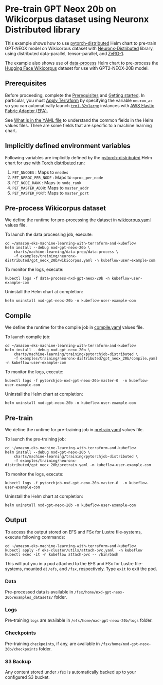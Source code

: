 # Pre-train GPT Neox 20b on Wikicorpus dataset using Neuronx Distributed library

This example shows how to use [pytorch-distributed](../../../charts/machine-learning/training/pytorchjob-elastic/Chart.yaml) Helm chart to pre-train GPT-NEOX model on Wikicorpus dataset with [Neuronx-Distributed](https://github.com/aws-neuron/neuronx-distributed/tree/main) library, using distributed data-parallel, tensor-parallel, and [ZeRO-1](https://pytorch.org/tutorials/recipes/zero_redundancy_optimizer.html). 

The example also shows use of [data-process](../../../charts/machine-learning/data-prep/data-process/Chart.yaml) Helm chart to pre-process the [Hugging Face Wikicorpus](https://huggingface.co/datasets/wikicorpus) dataset for use with GPT2-NEOX-20B model.

## Prerequisites

Before proceeding, complete the [Prerequisites](../../../../README.md#prerequisites) and [Getting started](../../../../README.md#getting-started). In particular, you must [Apply Terraform](../../../../README.md#apply-terraform) by specifying the variable `neuron_az` so you can automatically launch [`trn1.32xlarge`](https://aws.amazon.com/ec2/instance-types/trn1/) instances with [AWS Elastic Fabric Adapter (EFA)](https://aws.amazon.com/hpc/efa/).

See [What is in the YAML file](../../../../README.md#what-is-in-the-yaml-file) to understand the common fields in the Helm values files. There are some fields that are specific to a machine learning chart.


## Implicitly defined environment variables

Following variables are implicitly defined by the [pytorch-distributed](../../../charts/machine-learning/training/pytorchjob-distributed/Chart.yaml) Helm chart for use with [Torch distributed run](https://github.com/pytorch/pytorch/blob/main/torch/distributed/run.py):

1. `PET_NNODES` : Maps to `nnodes`
2. `PET_NPROC_PER_NODE` : Maps to `nproc_per_node` 
3. `PET_NODE_RANK` : Maps to `node_rank` 
4. `PET_MASTER_ADDR`: Maps to `master_addr` 
5. `PET_MASTER_PORT`: Maps to `master_port`

## Pre-process Wikicorpus dataset

We define the runtime for pre-processing the dataset in [wikicorpus.yaml](./wikicorpus.yaml) values file. 

To launch the data processing job, execute:

    cd ~/amazon-eks-machine-learning-with-terraform-and-kubeflow
    helm install --debug nxd-gpt-neox-20b \
        charts/machine-learning/data-prep/data-process \
        -f examples/training/neuronx-distributed/gpt_neox_20b/wikicorpus.yaml -n kubeflow-user-example-com

To monitor the logs, execute:

    kubectl logs -f data-process-nxd-gpt-neox-20b -n kubeflow-user-example-com

Uninstall the Helm chart at completion:

    helm uninstall nxd-gpt-neox-20b -n kubeflow-user-example-com

## Compile

We define the runtime for the compile job in [compile.yaml](./compile.yaml) values file. 

To launch compile job:

    cd ~/amazon-eks-machine-learning-with-terraform-and-kubeflow
    helm install --debug nxd-gpt-neox-20b \
        charts/machine-learning/training/pytorchjob-distributed \
        -f examples/training/neuronx-distributed/gpt_neox_20b/compile.yaml -n kubeflow-user-example-com

To monitor the logs, execute:

    kubectl logs -f pytorchjob-nxd-gpt-neox-20b-master-0  -n kubeflow-user-example-com

Uninstall the Helm chart at completion:

    helm uninstall nxd-gpt-neox-20b -n kubeflow-user-example-com

## Pre-train

We define the runtime for pre-training job in [pretrain.yaml](./pretrain.yaml) values file. 

To launch the pre-training job:

    cd ~/amazon-eks-machine-learning-with-terraform-and-kubeflow
    helm install --debug nxd-gpt-neox-20b \
        charts/machine-learning/training/pytorchjob-distributed \
        -f examples/training/neuronx-distributed/gpt_neox_20b/pretrain.yaml -n kubeflow-user-example-com

To monitor the logs, execute:

    kubectl logs -f pytorchjob-nxd-gpt-neox-20b-master-0  -n kubeflow-user-example-com

Uninstall the Helm chart at completion:

    helm uninstall nxd-gpt-neox-20b -n kubeflow-user-example-com

## Output

To access the output stored on EFS and FSx for Lustre file-systems, execute following commands:

    cd ~/amazon-eks-machine-learning-with-terraform-and-kubeflow
    kubectl apply -f eks-cluster/utils/attach-pvc.yaml  -n kubeflow
    kubectl exec -it -n kubeflow attach-pvc -- /bin/bash


This will put you in a pod attached to the  EFS and FSx for Lustre file-systems, mounted at `/efs`, and `/fsx`, respectively. Type `exit` to exit the pod.

### Data

Pre-processed data is available in `/fsx/home/nxd-gpt-neox-20b/examples_datasets/` folder.

### Logs

Pre-training `logs` are available in `/efs/home/nxd-gpt-neox-20b/logs` folder. 

### Checkpoints

Pre-training `checkpoints`, if any, are available in `/fsx/home/nxd-gpt-neox-20b/checkpoints` folder. 

### S3 Backup

Any content stored under `/fsx` is automatically backed up to your configured S3 bucket.
